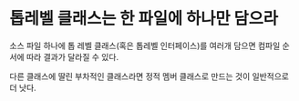 # 톱레벨 클래스는 한 파일에 하나만 담으라

소스 파일 하나에 톱 레벨 클래스(혹은 톱레벨 인터페이스)를 여러개 담으면 컴파일 순서에 따라 결과가 달라질 수 있다.

다른 클래스에 딸린 부차적인 클래스라면 정적 멤버 클래스로 만드는 것이 일반적으로 더 낫다.
